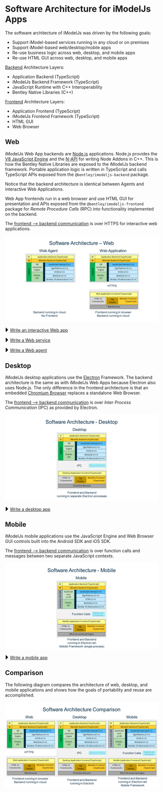 # Software Architecture for iModelJs Apps

The software architecture of iModelJs was driven by the following goals:

- Support iModel-based services running in any cloud or on premises
- Support iModel-based web/desktop/mobile apps
- Re-use business logic across web, desktop, and mobile apps
- Re-use HTML GUI across web, desktop, and mobile apps

[Backend](../learning/Glossary.md#backend) Architecture Layers:

- Application Backend (TypeScript)
- iModelJs Backend Framework (TypeScript)
- JavaScript Runtime with C++ Interoperability
- Bentley Native Libraries (C++)

[Frontend](../learning/Glossary.md#frontend) Architecture Layers:

- Application Frontend (TypeScript)
- iModelJs Frontend Framework (TypeScript)
- HTML GUI
- Web Browser

## Web

iModelJs Web App backends are [Node.js](http://www.nodejs.org) applications.
Node.js provides the [V8 JavaScript Engine](https://developers.google.com/v8/) and the [N-API](https://github.com/nodejs/abi-stable-node) for writing Node Addons in C++.
This is how the Bentley Native Libraries are exposed to the iModelJs backend framework.
Portable application logic is written in TypeScript and calls TypeScript APIs exposed from the `@bentley/imodeljs-backend` package.

Notice that the backend architecture is identical between Agents and interactive Web Applications.

Web App frontends run in a web browser and use HTML GUI for presentation and APIs exposed from the `@bentley/imodeljs-frontend` package for *Remote Procedure Calls* (RPC) into functionality implemented on the backend.

The [frontend --> backend communication](./RpcInterface.md) is over HTTPS for interactive web applications.

![SoftwareArchitecture-Web](./SoftwareArchitecture-Web.png)

![>](./right_chevron.png)[Write an interactive Web app](../learning/WriteAnInteractiveWebApp.md)

![>](./right_chevron.png)[Write a Web service](../learning/WriteAWebService.md)

![>](./right_chevron.png)[Write a Web agent](../learning/WriteAWebAgent.md)

## Desktop

iModelJs desktop applications use the [Electron](https://electronjs.org/) Framework.
The backend architecture is the same as with iModelJs Web Apps because Electron also uses Node.js.
The only difference in the frontend architecture is that an embedded [Chromium Browser](https://www.chromium.org/Home) replaces a standalone Web Browser.

The [frontend --> backend communication](./RpcInterface.md) is over *Inter Process Communication* (IPC) as provided by Electron.

![SoftwareArchitecture-Desktop](./SoftwareArchitecture-Desktop.png)

![>](./right_chevron.png)[Write a desktop app](../learning/WriteAnInteractiveDesktopApp.md)

## Mobile

iModelJs mobile applications use the JavaScript Engine and Web Browser GUI controls built into the Android SDK and iOS SDK.

The [frontend --> backend communication](./RpcInterface.md) is over function calls and messages between two separate JavaScript contexts.

![SoftwareArchitecture-Mobile](./SoftwareArchitecture-Mobile.png)

![>](./right_chevron.png)[Write a mobile app](../learning/WriteAnInteractiveMobileApp.md)

## Comparison

The following diagram compares the architecture of web, desktop, and mobile applications and shows how the goals of portability and reuse are accomplished.

![SoftwareArchitecture-Comparison](./SoftwareArchitecture-Comparison.png)

